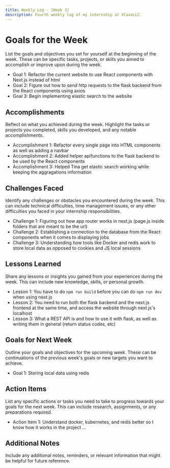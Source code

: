 ```yaml
---
title: Weekly Log - [Week 3]
description: Fourth weekly log of my internship at XCaveLLC.
---
```

# Goals for the Week

List the goals and objectives you set for yourself at the beginning of the week. These can be specific tasks, projects, or skills you aimed to accomplish or improve upon during the week.

- Goal 1: Refactor the current website to use React components with Next.js instead of html
- Goal 2: Figure out how to send http requests to the flask backend from the React components using axios
- Goal 3: Begin implementing elastic search to the website

## Accomplishments

Reflect on what you achieved during the week. Highlight the tasks or projects you completed, skills you developed, and any notable accomplishments.

- Accomplishment 1: Refactor every single page into HTML components as well as adding a navbar
- Accomplishment 2: Added helper apifunctions to the flask backend to be used by the React components
- Accomplishment 3: Helped Tina get elastic search working while keeping the aggragations information 

## Challenges Faced

Identify any challenges or obstacles you encountered during the week. This can include technical difficulties, time management issues, or any other difficulties you faced in your internship responsibilities.

- Challenge 1: Figuring out how app router works in next.js (page.js inside folders that are meant to be the url)
- Challenge 2: Establishing a connection to the database from the React components when it comes to displaying jobs
- Challenge 3: Understanding how tools like Docker and redis work to store local data as opposed to cookies and JS local sessions

## Lessons Learned

Share any lessons or insights you gained from your experiences during the week. This can include new knowledge, skills, or personal growth.

- Lesson 1: You have to do `npm run build` before you can do `npm run dev` when using next.js
- Lesson 2: You need to run both the flask backend and the next.js frontend at the same time, and access the website through next.js's localhost
- Lesson 3: What a REST API is and how to use it with flask, as well as writing them in general (return status codes, etc)

## Goals for Next Week

Outline your goals and objectives for the upcoming week. These can be continuations of the previous week's goals or new targets you want to achieve.

- Goal 1: Storing local data using redis 
## Action Items

List any specific actions or tasks you need to take to progress towards your goals for the next week. This can include research, assignments, or any preparations required.

- Action Item 1: Understand docker, kubernetes, and redis better so I know how it works in the project
...

## Additional Notes

Include any additional notes, reminders, or relevant information that might be helpful for future reference.